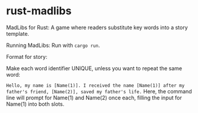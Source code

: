 rust-madlibs
============

MadLibs for Rust: A game where readers substitute key words into a story template.

Running MadLibs:
Run with ``cargo run``.

Format for story:

Make each word identifier UNIQUE, unless you want to repeat the same word:

``Hello, my name is [Name(1)]. I received the name [Name(1)] after my father's friend, [Name(2)], saved my father's life.``
Here, the command line will prompt for Name(1) and Name(2) once each, filling the input for Name(1) into both slots.
